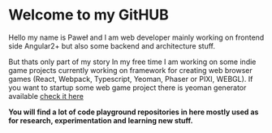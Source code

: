 # Welcome to my GitHUB

Hello my name is Paweł and I am web developer mainly working on frontend side Angular2+ but also some backend and architecture stuff.

But thats only part of my story In my free time I am working on some indie game projects currently working on framework for creating web browser games (React, Webpack, Typescript, Yeoman, Phaser or PIXI, WEBGL). If you want to startup some web game project there is yeoman generator available [check it here](https://github.com/Xesenix/generator-xes-bdf)

__You will find a lot of code playground repositories in here mostly used as for research, experimentation and learning new stuff.__

